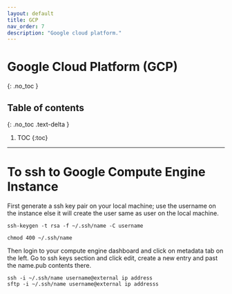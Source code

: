 ```yaml
---
layout: default
title: GCP
nav_order: 7
description: "Google cloud platform."
---
```


# Google Cloud Platform (GCP)
{: .no_toc }

## Table of contents
{: .no_toc .text-delta }

1. TOC
{:toc}

---
# To ssh to Google Compute Engine Instance

First generate a ssh key pair on your local machine; use the username on the instance else it will create the user
same as user on the local machine.

`ssh-keygen -t rsa -f ~/.ssh/name -C username`

`chmod 400 ~/.ssh/name`

Then login to your compute engine dashboard and click on metadata tab on the left. Go to ssh keys section and click edit,
create a new entry and past the name.pub contents there. 

`ssh -i ~/.ssh/name username@external ip address`  
`sftp -i ~/.ssh/name username@external ip addresss`  